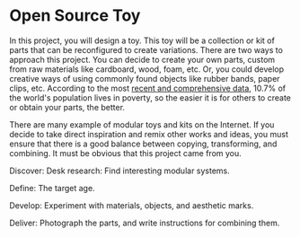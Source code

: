 # Open Source Toy

In this project, you will design a toy. This toy will be a collection or kit of parts that can be reconfigured to create variations. There are two ways to approach this project. You can decide to create your own parts, custom from raw materials like cardboard, wood, foam, etc. Or, you could develop creative ways of using commonly found objects like rubber bands, paper clips, etc. According to the most [recent and comprehensive data](http://www.worldbank.org/en/publication/poverty-and-shared-prosperity), 10.7% of the world's population lives in poverty, so the easier it is for others to create or obtain your parts, the better. 

There are many example of modular toys and kits on the Internet. If you decide to take direct inspiration and remix other works and ideas, you must ensure that there is a good balance between copying, transforming, and combining. It must be obvious that this project came from you.

Discover:
Desk research: Find interesting modular systems.

Define:
The target age.

Develop:
Experiment with materials, objects, and aesthetic marks.

Deliver:
Photograph the parts, and write instructions for combining them. 